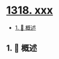 # [1318. xxx](https://github.com/Tdahuyou/TNotes.leetcode/tree/main/notes/1318.%20xxx)

<!-- region:toc -->

- [1. 📝 概述](#1--概述)

<!-- endregion:toc -->

## 1. 📝 概述
